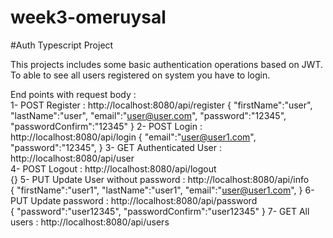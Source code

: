 # week3-omeruysal
#Auth Typescript Project

This projects includes some basic authentication operations based on JWT. To able to see all users registered on system you have to login.

End points with request body :  
1- POST Register : http://localhost:8080/api/register 
{
    "firstName":"user",
    "lastName":"user",
    "email":"user@user.com",
    "password":"12345",
    "passwordConfirm":"12345"
} 
2- POST Login : http://localhost:8080/api/login 
{
    "email":"user@user1.com",
    "password":"12345",
}
3- GET  Authenticated User : http://localhost:8080/api/user  
4- POST Logout : http://localhost:8080/api/logout  
{}
5- PUT  Update User without password : http://localhost:8080/api/info  
{
    "firstName":"user1",
    "lastName":"user1",
    "email":"user@user1.com",
}
6- PUT  Update password : http://localhost:8080/api/password  
{
    "password":"user12345",
    "passwordConfirm":"user12345"
}
7- GET  All users : http://localhost:8080/api/users  


